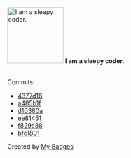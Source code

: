 <img src="https://my-badges.github.io/my-badges/sleepy-coder.png" alt="I am a sleepy coder." title="I am a sleepy coder." width="128">
<strong>I am a sleepy coder.</strong>
<br><br>

Commits:

- <a href="https://github.com/dudeperf3ct/dudeperf3ct.github.io/commit/4377d16232001ce65ee9bae08615c0a89e6cd25f">4377d16</a>
- <a href="https://github.com/dudeperf3ct/aoc/commit/a485b1f3938dd1ee7c13f8db6ec9056390f1e9f0">a485b1f</a>
- <a href="https://github.com/fuzzylabs/ecomlops/commit/d10380a8d4656a85bdb3c9f3f82bca739f1a1ef4">d10380a</a>
- <a href="https://github.com/dudeperf3ct/web-vibe/commit/ee81451616c791cb5dfc371e646e6041f8a924c5">ee81451</a>
- <a href="https://github.com/fuzzylabs/innovation-rag-search-retrieval/commit/f829c38d28a746eadca4a002bbef77215ebe1bcc">f829c38</a>
- <a href="https://github.com/fuzzylabs/innovation-rag-search-retrieval/commit/bfc18016782b129e34e90a2f4685da3dc5295733">bfc1801</a>


Created by <a href="https://github.com/my-badges/my-badges">My Badges</a>